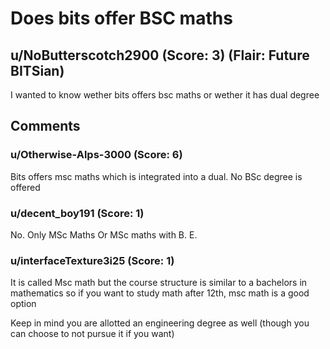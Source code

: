 # Does bits offer BSC maths
## u/NoButterscotch2900 (Score: 3) (Flair: Future BITSian)
I wanted to know wether bits offers bsc maths or wether it has dual degree


## Comments

### u/Otherwise-Alps-3000 (Score: 6)
Bits offers msc maths which is integrated into a dual. No BSc degree is offered


### u/decent_boy191 (Score: 1)
No. Only MSc Maths Or MSc maths with B. E.


### u/interfaceTexture3i25 (Score: 1)
It is called Msc math but the course structure is similar to a bachelors in mathematics so if you want to study math after 12th, msc math is a good option

Keep in mind you are allotted an engineering degree as well (though you can choose to not pursue it if you want)




